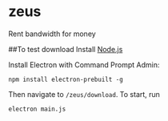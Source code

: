 # zeus
Rent bandwidth for money

##To test download
Install [Node.js](https://nodejs.org/en/download/stable/)

Install Electron with Command Prompt Admin:
```
npm install electron-prebuilt -g
```

Then navigate to `/zeus/download`. To start, run
```
electron main.js
```
